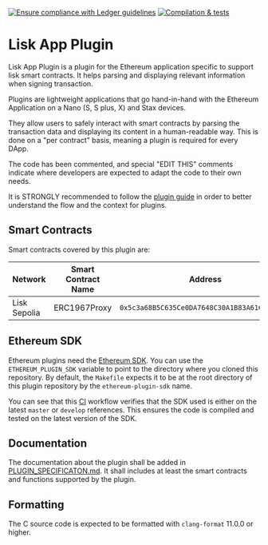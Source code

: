 [![Ensure compliance with Ledger guidelines](https://github.com/LiskHQ/lisk-app-plugin/actions/workflows/guidelines_enforcer.yml/badge.svg?branch=develop)](https://github.com/LiskHQ/lisk-app-plugin/actions/workflows/guidelines_enforcer.yml)
[![Compilation & tests](https://github.com/LiskHQ/lisk-app-plugin/actions/workflows/build_and_functional_tests.yml/badge.svg?branch=develop)](https://github.com/LiskHQ/lisk-app-plugin/actions/workflows/build_and_functional_tests.yml)


# Lisk App Plugin

Lisk App Plugin is a plugin for the Ethereum application specific to support lisk smart contracts. It helps parsing and displaying relevant information when signing transaction.

Plugins are lightweight applications that go hand-in-hand with the Ethereum
Application on a Nano (S, S plus, X) and Stax devices.

They allow users to safely interact with smart contracts by parsing the
transaction data and displaying its content in a human-readable way. This is
done on a "per contract" basis, meaning a plugin is required for every DApp.

The code has been commented, and special "EDIT THIS" comments indicate where
developers are expected to adapt the code to their own needs.

It is STRONGLY recommended to follow the
[plugin guide](https://developers.ledger.com/docs/dapp/embedded-plugin/code-overview/)
in order to better understand the flow and the context for plugins.

## Smart Contracts

Smart contracts covered by this plugin are:

| Network | Smart Contract Name | Address                                      | Selectors                                                                                                     |
|---------|---------------------|----------------------------------------------|---------------------------------------------------------------------------------------------------------------|
| Lisk Sepolia     | ERC1967Proxy          | `0x5c3a68B5C635Ce0DA7648C30A1B83A61C376bd87` | TODO |    

## Ethereum SDK

Ethereum plugins need the [Ethereum SDK](https://github.com/LedgerHQ/ethereum-plugin-sdk).
You can use the `ETHEREUM_PLUGIN_SDK` variable to point to the directory where you cloned
this repository. By default, the `Makefile` expects it to be at the root directory of this
plugin repository by the `ethereum-plugin-sdk` name.

You can see that this [CI](https://github.com/LedgerHQ/app-plugin-boilerplate/blob/develop/.github/workflows/check_sdk.yml) workflow
verifies that the SDK used is either on the latest `master` or `develop` references. This ensures
the code is compiled and tested on the latest version of the SDK.

## Documentation

The documentation about the plugin shall be added in [PLUGIN_SPECIFICATON.md](https://github.com/LedgerHQ/app-plugin-boilerplate/blob/develop/PLUGIN_SPECIFICATION.md). It shall includes at least the smart contracts and functions supported by the plugin.

## Formatting

The C source code is expected to be formatted with `clang-format` 11.0.0 or higher.

